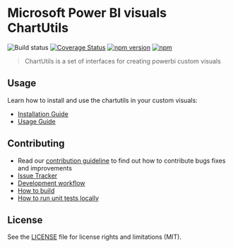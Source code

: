 # Microsoft Power BI visuals ChartUtils
![Build status](https://github.com/microsoft/powerbi-visuals-utils-chartutils/workflows/build/badge.svg) [![Coverage Status](https://coveralls.io/repos/github/Microsoft/powerbi-visuals-utils-chartutils/badge.svg?branch=master)](https://coveralls.io/github/Microsoft/powerbi-visuals-utils-chartutils?branch=master) [![npm version](https://img.shields.io/npm/v/powerbi-visuals-utils-chartutils.svg)](https://www.npmjs.com/package/powerbi-visuals-utils-chartutils) [![npm](https://img.shields.io/npm/dm/powerbi-visuals-utils-chartutils.svg)](https://www.npmjs.com/package/powerbi-visuals-utils-chartutils)

> ChartUtils is a set of interfaces for creating powerbi custom visuals

## Usage
Learn how to install and use the chartutils in your custom visuals:
* [Installation Guide](./docs/usage/installation-guide.md)
* [Usage Guide](./docs/usage/usage-guide.md)

## Contributing
* Read our [contribution guideline](./CONTRIBUTING.md) to find out how to contribute bugs fixes and improvements
* [Issue Tracker](https://github.com/Microsoft/powerbi-visuals-utils-chartutils/issues)
* [Development workflow](./docs/dev/development-workflow.md)
* [How to build](./docs/dev/development-workflow.md#how-to-build)
* [How to run unit tests locally](./docs/dev/development-workflow.md#how-to-run-unit-tests-locally)

## License
See the [LICENSE](./LICENSE) file for license rights and limitations (MIT).
